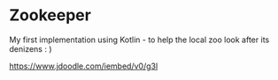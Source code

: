 # Zookeeper
My first implementation using Kotlin - to help the local zoo look after its denizens   : ) 

https://www.jdoodle.com/iembed/v0/g3l
